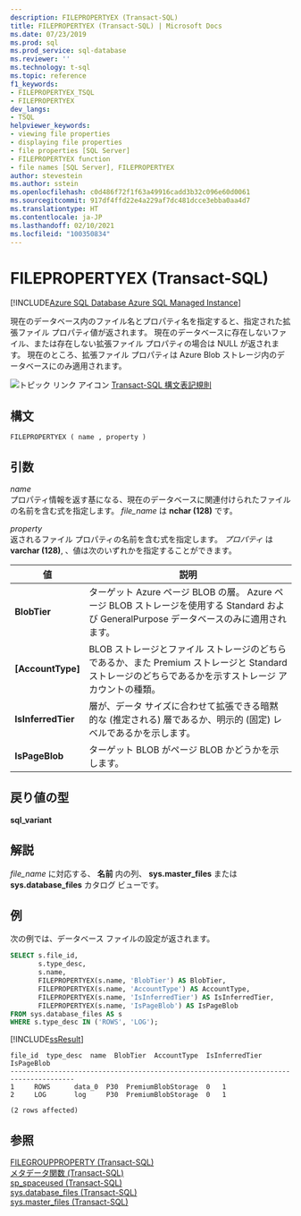 ```yaml
---
description: FILEPROPERTYEX (Transact-SQL)
title: FILEPROPERTYEX (Transact-SQL) | Microsoft Docs
ms.date: 07/23/2019
ms.prod: sql
ms.prod_service: sql-database
ms.reviewer: ''
ms.technology: t-sql
ms.topic: reference
f1_keywords:
- FILEPROPERTYEX_TSQL
- FILEPROPERTYEX
dev_langs:
- TSQL
helpviewer_keywords:
- viewing file properties
- displaying file properties
- file properties [SQL Server]
- FILEPROPERTYEX function
- file names [SQL Server], FILEPROPERTYEX
author: stevestein
ms.author: sstein
ms.openlocfilehash: c0d486f72f1f63a49916cadd3b32c096e60d0061
ms.sourcegitcommit: 917df4ffd22e4a229af7dc481dcce3ebba0aa4d7
ms.translationtype: HT
ms.contentlocale: ja-JP
ms.lasthandoff: 02/10/2021
ms.locfileid: "100350834"
---
```

# <a name="filepropertyex-transact-sql"></a>FILEPROPERTYEX (Transact-SQL)
[!INCLUDE[Azure SQL Database Azure SQL Managed Instance](../../includes/applies-to-version/asdb-asdbmi.md)]

  現在のデータベース内のファイル名とプロパティ名を指定すると、指定された拡張ファイル プロパティ値が返されます。 現在のデータベースに存在しないファイル、または存在しない拡張ファイル プロパティの場合は NULL が返されます。 現在のところ、拡張ファイル プロパティは Azure Blob ストレージ内のデータベースにのみ適用されます。  
  
 ![トピック リンク アイコン](../../database-engine/configure-windows/media/topic-link.gif "トピック リンク アイコン") [Transact-SQL 構文表記規則](../../t-sql/language-elements/transact-sql-syntax-conventions-transact-sql.md)  
  
## <a name="syntax"></a>構文  
  
```syntaxsql  
FILEPROPERTYEX ( name , property )  
```  
  
## <a name="arguments"></a>引数  
 *name*  
 プロパティ情報を返す基になる、現在のデータベースに関連付けられたファイルの名前を含む式を指定します。 *file_name* は **nchar (128)** です。  
  
 *property*  
 返されるファイル プロパティの名前を含む式を指定します。 *プロパティ* は **varchar (128)**, 、値は次のいずれかを指定することができます。  


  
|値|説明|
|-----------|-----------------|  
|**BlobTier**|ターゲット Azure ページ BLOB の層。 Azure ページ BLOB ストレージを使用する Standard および GeneralPurpose データベースのみに適用されます。|
|**[AccountType]**|BLOB ストレージとファイル ストレージのどちらであるか、また Premium ストレージと Standard ストレージのどちらであるかを示すストレージ アカウントの種類。|
|**IsInferredTier**|層が、データ サイズに合わせて拡張できる暗黙的な (推定される) 層であるか、明示的 (固定) レベルであるかを示します。|
|**IsPageBlob**|ターゲット BLOB がページ BLOB かどうかを示します。|
  
## <a name="return-types"></a>戻り値の型  
 **sql_variant**  
  
## <a name="remarks"></a>解説  
 *file_name* に対応する、 **名前** 内の列、 **sys.master_files** または **sys.database_files** カタログ ビューです。  
  
## <a name="examples"></a>例  
 次の例では、データベース ファイルの設定が返されます。
```sql
SELECT s.file_id,
       s.type_desc,
       s.name,
       FILEPROPERTYEX(s.name, 'BlobTier') AS BlobTier,
       FILEPROPERTYEX(s.name, 'AccountType') AS AccountType,
       FILEPROPERTYEX(s.name, 'IsInferredTier') AS IsInferredTier,
       FILEPROPERTYEX(s.name, 'IsPageBlob') AS IsPageBlob
FROM sys.database_files AS s
WHERE s.type_desc IN ('ROWS', 'LOG');
```  
  
 [!INCLUDE[ssResult](../../includes/ssresult-md.md)]  
  
```
file_id  type_desc  name  BlobTier  AccountType  IsInferredTier  IsPageBlob
--------------------------------------------------------------------------------------
1     ROWS      data_0  P30  PremiumBlobStorage  0   1
2     LOG       log     P30  PremiumBlobStorage  0   1

(2 rows affected)
```  
  
## <a name="see-also"></a>参照  
 [FILEGROUPPROPERTY &#40;Transact-SQL&#41;](../../t-sql/functions/filegroupproperty-transact-sql.md)   
 [メタデータ関数 &#40;Transact-SQL&#41;](../../t-sql/functions/metadata-functions-transact-sql.md)   
 [sp_spaceused &#40;Transact-SQL&#41;](../../relational-databases/system-stored-procedures/sp-spaceused-transact-sql.md)   
 [sys.database_files &#40;Transact-SQL&#41;](../../relational-databases/system-catalog-views/sys-database-files-transact-sql.md)   
 [sys.master_files &#40;Transact-SQL&#41;](../../relational-databases/system-catalog-views/sys-master-files-transact-sql.md)  
  
  
